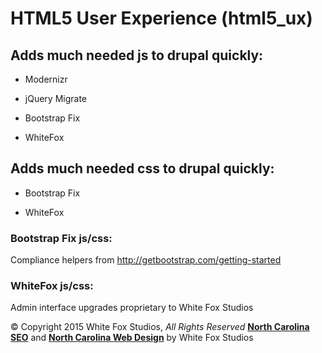 # HTML5 User Experience (html5_ux)

## Adds much needed js to drupal quickly:

  * Modernizr

  * jQuery Migrate

  * Bootstrap Fix

  * WhiteFox

## Adds much needed css to drupal quickly:

  * Bootstrap Fix

  * WhiteFox

### Bootstrap Fix js/css:

Compliance helpers from http://getbootstrap.com/getting-started

### WhiteFox js/css:

Admin interface upgrades proprietary to White Fox Studios

© Copyright 2015 White Fox Studios, _All Rights Reserved_ **[North Carolina
SEO][1]** and **[North Carolina Web Design][1]** by White Fox Studios

   [1]: http://whitefoxstudios.net (Asheville SEO)

